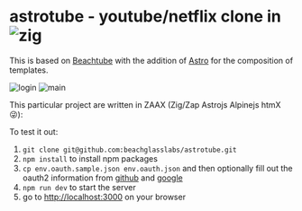 # astrotube - youtube/netflix clone in ![zig](https://ziglang.org/img/zig-logo-dynamic.svg)

This is based on [Beachtube](https://github.com/beachglasslabs/beachtube) with the addition of [Astro](https;//astro.build) for the composition of templates.

![login](https://raw.githubusercontent.com/beachglasslabs/beachtube/master/screenshots/beachtube-login.jpg)
![main](https://raw.githubusercontent.com/beachglasslabs/beachtube/master/screenshots/beachtube-screen.jpg)

This particular project are written in ZAAX (Zig/Zap Astrojs Alpinejs htmX :stuck_out_tongue_winking_eye:):

To test it out:
 1. `git clone git@github.com:beachglasslabs/astrotube.git`
 2. `npm install` to install npm packages
 3. `cp env.oauth.sample.json env.oauth.json` and then optionally fill out the oauth2 information from [github](https://docs.github.com/en/apps/oauth-apps/building-oauth-apps/authorizing-oauth-apps) and [google](https://developers.google.com/identity/protocols/oauth2)
 4. `npm run dev` to start the server
 5. go to [http://localhost:3000](http://localhost:3000) on your browser
